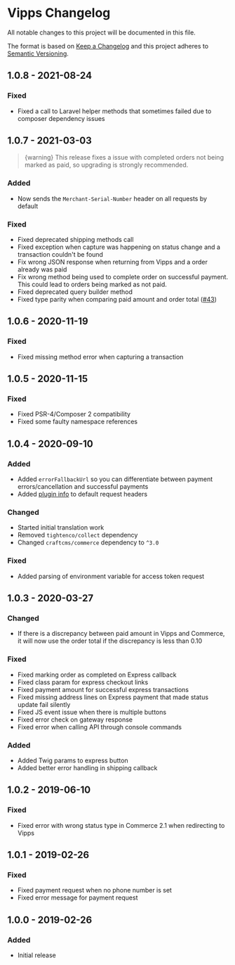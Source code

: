 # Vipps Changelog

All notable changes to this project will be documented in this file.

The format is based on [Keep a Changelog](http://keepachangelog.com/) and this project adheres to [Semantic Versioning](http://semver.org/).

## 1.0.8 - 2021-08-24

### Fixed
- Fixed a call to Laravel helper methods that sometimes failed due to composer dependency issues

## 1.0.7 - 2021-03-03

> {warning} This release fixes a issue with completed orders not being marked as paid, so upgrading is strongly recommended. 

### Added
- Now sends the `Merchant-Serial-Number` header on all requests by default

### Fixed
- Fixed deprecated shipping methods call
- Fixed exception when capture was happening on status change and a transaction couldn't be found
- Fix wrong JSON response when returning from Vipps and a order already was paid
- Fix wrong method being used to complete order on successful payment. This could lead to orders being marked as not paid.
- Fixed deprecated query builder method
- Fixed type parity when comparing paid amount and order total ([#43](https://github.com/superbigco/craft-vipps/pull/43))

## 1.0.6 - 2020-11-19

### Fixed
- Fixed missing method error when capturing a transaction

## 1.0.5 - 2020-11-15

### Fixed
- Fixed PSR-4/Composer 2 compatibility
- Fixed some faulty namespace references

## 1.0.4 - 2020-09-10

### Added
- Added `errorFallbackUrl` so you can differentiate between payment errors/cancellation and successful payments
- Added [plugin info](https://www.vipps.no/developers-documentation/ecom/documentation/#optional-vipps-http-headers) to default request headers

### Changed
- Started initial translation work
- Removed `tightenco/collect` dependency
- Changed `craftcms/commerce` dependency to `^3.0`

### Fixed
- Added parsing of environment variable for access token request

## 1.0.3 - 2020-03-27

### Changed
- If there is a discrepancy between paid amount in Vipps and Commerce, it will now use the order total if the discrepancy is less than 0.10

### Fixed
- Fixed marking order as completed on Express callback
- Fixed class param for express checkout links 
- Fixed payment amount for successful express transactions
- Fixed missing address lines on Express payment that made status update fail silently
- Fixed JS event issue when there is multiple buttons
- Fixed error check on gateway response
- Fixed error when calling API through console commands

### Added
- Added Twig params to express button 
- Added better error handling in shipping callback

## 1.0.2 - 2019-06-10
### Fixed
- Fixed error with wrong status type in Commerce 2.1 when redirecting to Vipps

## 1.0.1 - 2019-02-26
### Fixed
- Fixed payment request when no phone number is set
- Fixed error message for payment request


## 1.0.0 - 2019-02-26
### Added
- Initial release
